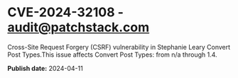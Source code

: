 # CVE-2024-32108 - audit@patchstack.com

Cross-Site Request Forgery (CSRF) vulnerability in Stephanie Leary Convert Post Types.This issue affects Convert Post Types: from n/a through 1.4.



**Publish date:** 2024-04-11
